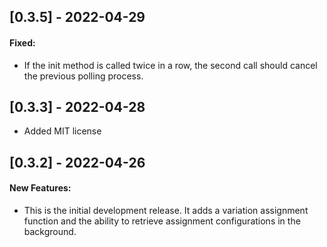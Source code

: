<!---
## [MAJOR.MINOR.PATCH] - YYYY-MM-DD

#### New Features:
* Describe any features added

#### Fixed:
* Describe any bug fixes

#### Deprecated:
* Describe deprecated APIs in this version
-->

## [0.3.5] - 2022-04-29

#### Fixed:
* If the init method is called twice in a row, the second call should cancel the previous polling process.

## [0.3.3] - 2022-04-28

* Added MIT license

## [0.3.2] - 2022-04-26

#### New Features:

* This is the initial development release. It adds a variation assignment function and the ability to retrieve assignment configurations in the background.